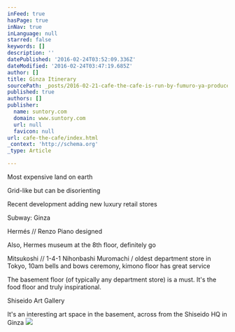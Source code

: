 ```yaml
---
inFeed: true
hasPage: true
inNav: true
inLanguage: null
starred: false
keywords: []
description: ''
datePublished: '2016-02-24T03:52:09.336Z'
dateModified: '2016-02-24T03:47:19.685Z'
author: []
title: Ginza Itinerary
sourcePath: _posts/2016-02-21-cafe-the-cafe-is-run-by-fumuro-ya-produced-by-kaga-fu-f.md
published: true
authors: []
publisher:
  name: suntory.com
  domain: www.suntory.com
  url: null
  favicon: null
url: cafe-the-cafe/index.html
_context: 'http://schema.org'
_type: Article

---
```

Most expensive land on earth

Grid-like but can be disorienting

Recent development adding new luxury retail stores

Subway: Ginza

Hermés // Renzo Piano designed

Also, Hermes museum at the 8th floor, definitely go

Mitsukoshi // 1-4-1 Nihonbashi Muromachi / oldest department store in Tokyo, 10am bells and bows ceremony, kimono floor has great service

The basement floor (of typically any department store) is a must. It's the food floor and truly inspirational.

Shiseido Art Gallery

It's an interesting art space in the basement, across from the Shiseido HQ in Ginza
![](https://the-grid-user-content.s3-us-west-2.amazonaws.com/f294e0b8-ea50-43b0-9095-4e574d9cb7f5.jpg)